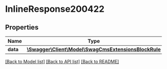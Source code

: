 # InlineResponse200422

## Properties
Name | Type | Description | Notes
------------ | ------------- | ------------- | -------------
**data** | [**\Swagger\Client\Model\SwagCmsExtensionsBlockRule**](SwagCmsExtensionsBlockRule.md) |  | [optional] 

[[Back to Model list]](../../README.md#documentation-for-models) [[Back to API list]](../../README.md#documentation-for-api-endpoints) [[Back to README]](../../README.md)

